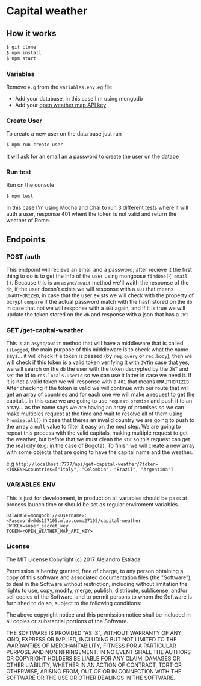 # Capital weather

## How it works

```bash
$ git clone
$ npm install
$ npm start
```
### Variables
Remove `e.g` from the `variables.env.eg` file
+ Add your database, in this case I'm using mongodb
+ Add your [open weather map API key](openweathermap.org)

### Create User
To create a new user on the data base just run
```bash
$ npm run create-user
```
It will ask for an email an a password to create the user on the databe

### Run test
Run on the console
```bash
$ npm test
```
In this case I'm using Mocha and Chai to run 3 different tests where it will auth a user,
response 401 whent the token is not valid and return the weather of Rome.

## Endpoints

### POST /auth
This endpoint will recieve an email and a password; after recieve it the first thing to do is to get the info of the user using mongoose `findOne({ email })`. Because this is an `async/await` method we'll waith the response of the `db`, if the user doesn't exists we will response with a `401` that means `UNAUTHORIZED`, in case that the user exists we will check with the property of bcrypt `compare` if the actual password match with the hash stored on the `db` in case that not we will response with a `401` again, and if it is true we will update the token stored on the `db` and response with a json that has a `JWT`

### GET /get-capital-weather
This is an `async/await` method that will have a middleware that is called `isLogged`, the main purpose of this middleware is to check what the name says... it will check if a token is passed (by `req.query` or `req.body`), then we will check if this token is a valid token verifying it with `JWT`in case that yes, we will search on the `db` the user with the token decrypted by the `JWT` and set the id to `res.locals.userId` so we can use it latter in case we need it. If it is not a valid token we will response with a `401` that means `UNAUTHORIZED`. After checking if the token is valid we will continue with our route that will get an array of countries and for each one we will make a request to get the capital... in this case we are going to use `request-promise` and push it to an array... as the name says we are having an array of promises so we can make multiples request at the time and wait to resolve all of them using `Promise.all()` in case that theres an invalid country we are going to push to the array a `null` value to filter it easy on the next step. We are going to repeat this process with the valid capitals, making multiple request to get the weather, but before that we must clean the `str` so this request can get the real city (e.g: in the case of Bogotá). To finish we will create a new array with some objects that are going to have the capital name and the weather.

e.g `http://localhost:7777/api/get-capital-weather/?token=<TOKEN>&countries=["italy", "Colombia", "Brazil", "Argentina"]`

### VARIABLES.ENV
This is just for development, in production all variables should be pass at process launch time or should be set as regular enviroment variables.
```
DATABASE=mongodb://<Username>:<Password>@ds127105.mlab.com:27105/capital-weather
JWTKEY=super_secret_key
TOKEN=<OPEN_WEATHER_MAP_API_KEY>
```
### License
The MIT License
Copyright (c) 2017 Alejandro Estrada

Permission is hereby granted, free of charge, to any person obtaining a copy of this software and associated documentation files (the "Software"), to deal in the Software without restriction, including without limitation the rights to use, copy, modify, merge, publish, distribute, sublicense, and/or sell copies of the Software, and to permit persons to whom the Software is furnished to do so, subject to the following conditions:

The above copyright notice and this permission notice shall be included in all copies or substantial portions of the Software.

THE SOFTWARE IS PROVIDED "AS IS", WITHOUT WARRANTY OF ANY KIND, EXPRESS OR IMPLIED, INCLUDING BUT NOT LIMITED TO THE WARRANTIES OF MERCHANTABILITY, FITNESS FOR A PARTICULAR PURPOSE AND NONINFRINGEMENT. IN NO EVENT SHALL THE AUTHORS OR COPYRIGHT HOLDERS BE LIABLE FOR ANY CLAIM, DAMAGES OR OTHER LIABILITY, WHETHER IN AN ACTION OF CONTRACT, TORT OR OTHERWISE, ARISING FROM, OUT OF OR IN CONNECTION WITH THE SOFTWARE OR THE USE OR OTHER DEALINGS IN THE SOFTWARE.